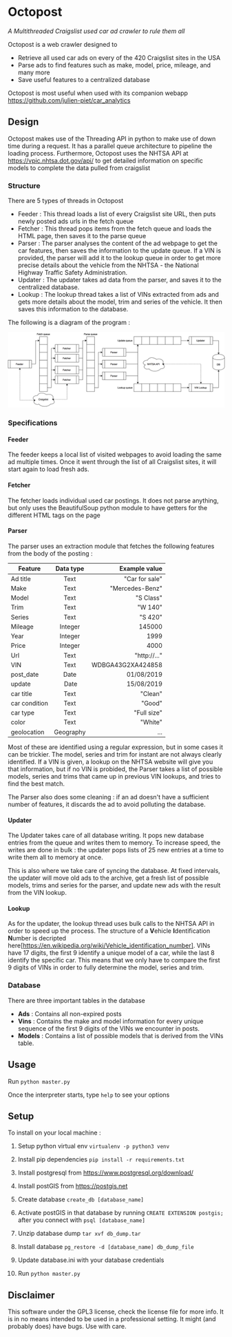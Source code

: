 # Octopost
*A Multithreaded Craigslist used car ad crawler to rule them all*

Octopost is a web crawler designed to
  * Retrieve all used car ads on every of the 420 Craigslist sites in the USA
  * Parse ads to find features such as make, model, price, mileage, and many more
  * Save useful features to a centralized database
  
Octopost is most useful when used with its companion webapp https://github.com/julien-piet/car_analytics
 
## Design

Octopost makes use of the Threading API in python to make use of down time during a request.
It has a parallel queue architecture to pipeline the loading process. Furthermore, Octopost uses the NHTSA API at https://vpic.nhtsa.dot.gov/api/ to get detailed information on specific models to complete the data pulled from craigslist

### Structure 

There are 5 types of threads in Octopost

* Feeder : This thread loads a list of every Craigslist site URL, then puts newly posted ads urls in the fetch queue
* Fetcher : This thread pops items from the fetch queue and loads the HTML page, then saves it to the parse queue
* Parser : The parser analyses the content of the ad webpage to get the car features, then saves the information to the update queue. If a VIN is provided, the parser will add it to the lookup queue in order to get more precise details about the vehicle from the NHTSA - the National Highway Traffic Safety Administration.
* Updater : The updater takes ad data from the parser, and saves it to the centralized database.
* Lookup : The lookup thread takes a list of VINs extracted from ads and gets more details about the model, trim and series of the vehicle. It then saves this information to the database. 

The following is a diagram of the program :

![Code diagram](code_diagram.png)

### Specifications 

#### Feeder

The feeder keeps a local list of visited webpages to avoid loading the same ad multiple times. Once it went through the list of all Craigslist sites, it will start again to load fresh ads.


#### Fetcher

The fetcher loads individual used car postings. It does not parse anything, but only uses the BeautifulSoup python module to have getters for the different HTML tags on the page


#### Parser

The parser uses an extraction module that fetches the following features from the body of the posting : 

| Feature       | Data type     | Example value  |
| ------------- |:-------------:| --------------:|
| Ad title      | Text          | "Car for sale" |
| Make          | Text          |"Mercedes-Benz" |
| Model         | Text          |    "S Class"   |
| Trim          | Text          |    "W 140"     |
| Series        | Text          |    "S 420"     |
| Mileage       | Integer       |     145000     |
| Year          | Integer       |      1999      |
| Price         | Integer       |      4000      |
| Url           | Text          | "http://..."   |
| VIN           | Text          | WDBGA43G2XA424858|
| post_date     | Date          |  01/08/2019    |
| update        | Date          |  15/08/2019    |
| car title     | Text          |  "Clean"       |
| car condition | Text          | "Good"         |
| car type      | Text          |  "Full size"   |
| color         | Text          | "White"        |
| geolocation   | Geography     | ...            |

Most of these are identified using a regular expression, but in some cases it can be trickier. 
The model, series and trim for instant are not always clearly identified. If a VIN is given, a lookup on the NHTSA website will give you that information, but if no VIN is probided, the Parser takes a list of possible models, series and trims that came up in previous VIN lookups, and tries to find the best match.

The Parser also does some cleaning : if an ad doesn't have a sufficient number of features, it discards the ad to avoid polluting the database.

#### Updater

The Updater takes care of all database writing. It pops new database entries from the queue and writes them to memory. To increase speed, the writes are done in bulk : the updater pops lists of 25 new entries at a time to write them all to memory at once.

This is also where we take care of syncing the database. At fixed intervals, the updater will move old ads to the archive, get a fresh list of possible models, trims and series for the parser, and update new ads with the result from the VIN lookup.

#### Lookup

As for the updater, the lookup thread uses bulk calls to the NHTSA API in order to speed up the process. The structure of a **V**ehicle **I**dentification **N**umber is decripted here[https://en.wikipedia.org/wiki/Vehicle_identification_number]. VINs have 17 digits, the first 9 identify a unique model of a car, while the last 8 identify the specific car. This means that we only have to compare the first 9 digits of VINs in order to fully determine the model, series and trim. 

### Database

There are three important tables in the database
* **Ads** : Contains all non-expired posts
* **Vins** : Contains the make and model information for every unique sequence of the first 9 digits of the VINs we encounter in posts.
* **Models** : Contains a list of possible models that is derived from the VINs table.

## Usage

Run `python master.py`

Once the interpreter starts, type `help` to see your options


## Setup

To install on your local machine :

1. Setup python virtual env
`virtualenv -p python3 venv`

2. Install pip dependencies 
`pip install -r requirements.txt`

3. Install postgresql from https://www.postgresql.org/download/

4. Install postGIS from https://postgis.net

5. Create database 
`create_db [database_name]`

6. Activate postGIS in that database by running `CREATE EXTENSION postgis;` after you connect with `psql [database_name]`

7. Unzip database dump
`tar xvf db_dump.tar`

8. Install database
`pg_restore -d [database_name] db_dump_file`

9. Update database.ini with your database credentials

10. Run 
`python master.py`


## Disclaimer

This software under the GPL3 license, check the license file for more info. It is in no means intended to be used in a professional setting. It might (and probably does) have bugs. Use with care. 
